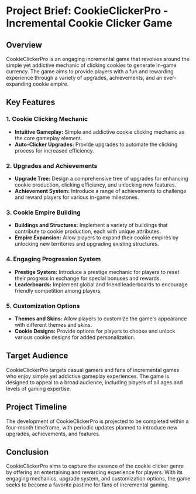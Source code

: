 # Project Brief: CookieClickerPro - Incremental Cookie Clicker Game

## Overview

CookieClickerPro is an engaging incremental game that revolves around the simple yet addictive mechanic of clicking cookies to generate in-game currency. The game aims to provide players with a fun and rewarding experience through a variety of upgrades, achievements, and an ever-expanding cookie empire.

## Key Features

### 1. Cookie Clicking Mechanic

- **Intuitive Gameplay:** Simple and addictive cookie clicking mechanic as the core gameplay element.
- **Auto-Clicker Upgrades:** Provide upgrades to automate the clicking process for increased efficiency.

### 2. Upgrades and Achievements

- **Upgrade Tree:** Design a comprehensive tree of upgrades for enhancing cookie production, clicking efficiency, and unlocking new features.
- **Achievement System:** Introduce a range of achievements to challenge and reward players for various in-game milestones.

### 3. Cookie Empire Building

- **Buildings and Structures:** Implement a variety of buildings that contribute to cookie production, each with unique attributes.
- **Empire Expansion:** Allow players to expand their cookie empires by unlocking new territories and upgrading existing structures.

### 4. Engaging Progression System

- **Prestige System:** Introduce a prestige mechanic for players to reset their progress in exchange for special bonuses and rewards.
- **Leaderboards:** Implement global and friend leaderboards to encourage friendly competition among players.

### 5. Customization Options

- **Themes and Skins:** Allow players to customize the game's appearance with different themes and skins.
- **Cookie Designs:** Provide options for players to choose and unlock various cookie designs for added personalization.

## Target Audience

CookieClickerPro targets casual gamers and fans of incremental games who enjoy simple yet addictive gameplay experiences. The game is designed to appeal to a broad audience, including players of all ages and levels of gaming expertise.

## Project Timeline

The development of CookieClickerPro is projected to be completed within a four-month timeframe, with periodic updates planned to introduce new upgrades, achievements, and features.

## Conclusion

CookieClickerPro aims to capture the essence of the cookie clicker genre by offering an entertaining and rewarding experience for players. With its engaging mechanics, upgrade system, and customization options, the game seeks to become a favorite pastime for fans of incremental gaming.
